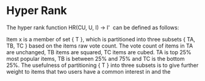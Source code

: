 # Hyper Rank

The hyper rank function HR(CU, U, I) -> I'  can be defined as follows:

Item x is a member of set { T }, which is partitioned into three subsets { TA, TB, TC } based on the items raw vote count. The vote count of items in TA are unchanged, TB items are squared, TC items are cubed. TA is top 25% most popular items, TB is between 25% and 75% and TC is the bottom 25%. The usefulness of partitioning { T } into three subsets is to give further weight to items that two users have a common interest in and the